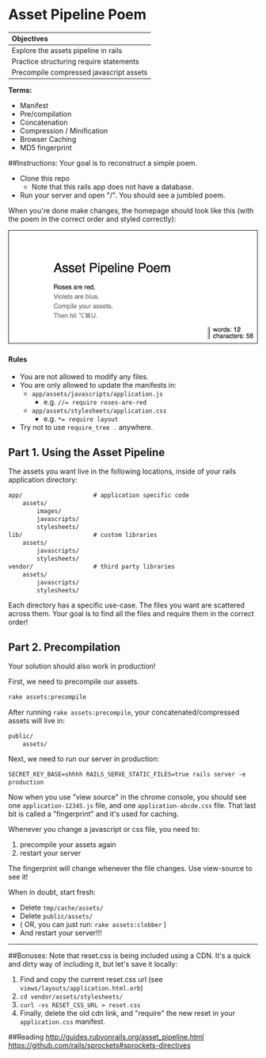 # Asset Pipeline Poem

| **Objectives** |
| :---- |
| Explore the assets pipeline in rails |
| Practice structuring require statements |
| Precompile compressed javascript assets |

**Terms:**

- Manifest
- Pre/compilation
- Concatenation
- Compression / Minification
- Browser Caching
- MD5 fingerprint

##Instructions:
Your goal is to reconstruct a simple poem.

- Clone this repo
    + Note that this rails app does not have a database.
- Run your server and open "/". You should see a jumbled poem.

When you're done make changes, the homepage should look like this (with the poem in the correct order and styled correctly):

![goal](goal_screenshot.png)

#### Rules
* You are not allowed to modify any files.
* You are only allowed to update the manifests in:
    * `app/assets/javascripts/application.js`
        - e.g. `//= require roses-are-red`
    * `app/assets/stylesheets/application.css`
        - e.g. `*= require layout`
* Try not to use `require_tree .` anywhere.

## Part 1. Using the Asset Pipeline
The assets you want live in the following locations, inside of your rails application directory:

    app/                    # application specific code
        assets/
            images/
            javascripts/
            stylesheets/
    lib/                    # custom libraries
        assets/
            javascripts/
            stylesheets/
    vendor/                 # third party libraries
        assets/
            javascripts/
            stylesheets/

Each directory has a specific use-case. The files you want are scattered across them. Your goal is to find all the files and require them in the correct order!

## Part 2. Precompilation
Your solution should also work in production!

First, we need to precompile our assets.
```bash
rake assets:precompile
```

After running `rake assets:precompile`, your concatenated/compressed assets will live in:

    public/
        assets/

Next, we need to run our server in production:
```
SECRET_KEY_BASE=shhhh RAILS_SERVE_STATIC_FILES=true rails server -e production
```

Now when you use "view source" in the chrome console, you should see one `application-12345.js` file, and one `application-abcde.css` file. That last bit is called a "fingerprint" and it's used for caching.

Whenever you change a javascript or css file, you need to:

1. precompile your assets again
2. restart your server

The fingerprint will change whenever the file changes. Use view-source to see it!

When in doubt, start fresh:

- Delete `tmp/cache/assets/`
- Delete `public/assets/`
- ( OR, you can just run: `rake assets:clobber` )
- And restart your server!!!

---

##Bonuses:
Note that reset.css is being included using a CDN. It's a quick and dirty way of including it, but let's save it locally:

1. Find and copy the current reset.css url (see `views/layouts/application.html.erb`)
2. `cd vendor/assets/stylesheets/`
3. `curl -vs RESET_CSS_URL > reset.css`
4. Finally, delete the old cdn link, and "require" the new reset in your `application.css` manifest.

##Reading
http://guides.rubyonrails.org/asset_pipeline.html
https://github.com/rails/sprockets#sprockets-directives
